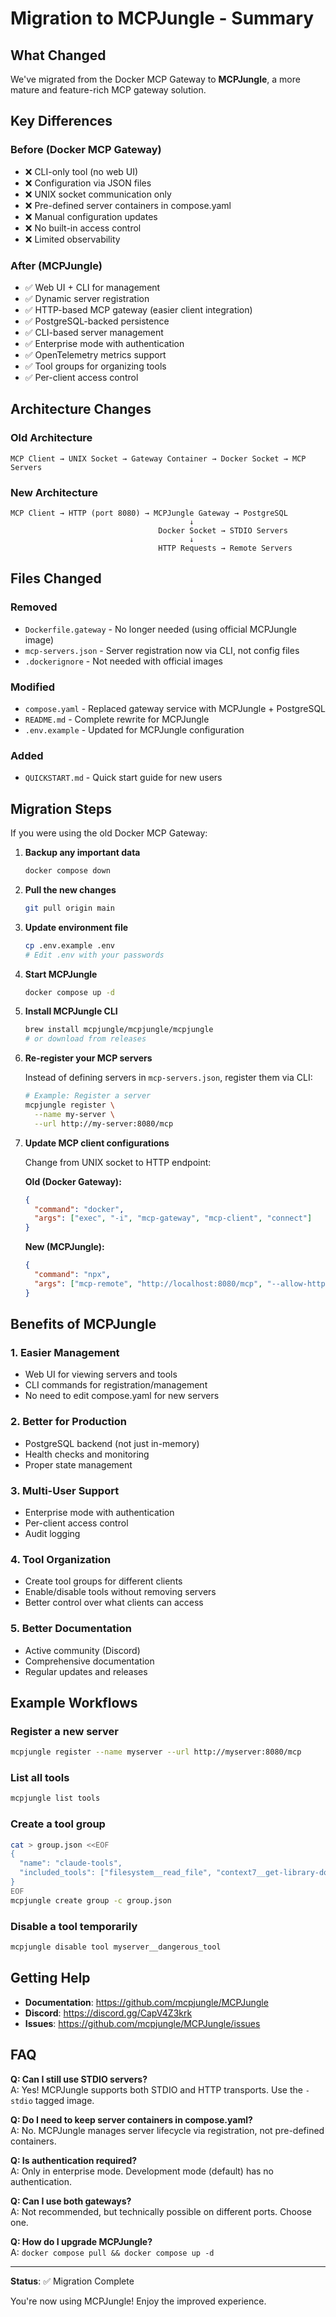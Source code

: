 # Migration to MCPJungle - Summary

## What Changed

We've migrated from the Docker MCP Gateway to **MCPJungle**, a more mature and feature-rich MCP gateway solution.

## Key Differences

### Before (Docker MCP Gateway)

- ❌ CLI-only tool (no web UI)
- ❌ Configuration via JSON files
- ❌ UNIX socket communication only
- ❌ Pre-defined server containers in compose.yaml
- ❌ Manual configuration updates
- ❌ No built-in access control
- ❌ Limited observability

### After (MCPJungle)

- ✅ Web UI + CLI for management
- ✅ Dynamic server registration
- ✅ HTTP-based MCP gateway (easier client integration)
- ✅ PostgreSQL-backed persistence
- ✅ CLI-based server management
- ✅ Enterprise mode with authentication
- ✅ OpenTelemetry metrics support
- ✅ Tool groups for organizing tools
- ✅ Per-client access control

## Architecture Changes

### Old Architecture
```
MCP Client → UNIX Socket → Gateway Container → Docker Socket → MCP Servers
```

### New Architecture
```
MCP Client → HTTP (port 8080) → MCPJungle Gateway → PostgreSQL
                                        ↓
                                 Docker Socket → STDIO Servers
                                        ↓
                                 HTTP Requests → Remote Servers
```

## Files Changed

### Removed
- `Dockerfile.gateway` - No longer needed (using official MCPJungle image)
- `mcp-servers.json` - Server registration now via CLI, not config files
- `.dockerignore` - Not needed with official images

### Modified
- `compose.yaml` - Replaced gateway service with MCPJungle + PostgreSQL
- `README.md` - Complete rewrite for MCPJungle
- `.env.example` - Updated for MCPJungle configuration

### Added
- `QUICKSTART.md` - Quick start guide for new users

## Migration Steps

If you were using the old Docker MCP Gateway:

1. **Backup any important data**
   ```bash
   docker compose down
   ```

2. **Pull the new changes**
   ```bash
   git pull origin main
   ```

3. **Update environment file**
   ```bash
   cp .env.example .env
   # Edit .env with your passwords
   ```

4. **Start MCPJungle**
   ```bash
   docker compose up -d
   ```

5. **Install MCPJungle CLI**
   ```bash
   brew install mcpjungle/mcpjungle/mcpjungle
   # or download from releases
   ```

6. **Re-register your MCP servers**
   
   Instead of defining servers in `mcp-servers.json`, register them via CLI:
   
   ```bash
   # Example: Register a server
   mcpjungle register \
     --name my-server \
     --url http://my-server:8080/mcp
   ```

7. **Update MCP client configurations**
   
   Change from UNIX socket to HTTP endpoint:
   
   **Old (Docker Gateway):**
   ```json
   {
     "command": "docker",
     "args": ["exec", "-i", "mcp-gateway", "mcp-client", "connect"]
   }
   ```
   
   **New (MCPJungle):**
   ```json
   {
     "command": "npx",
     "args": ["mcp-remote", "http://localhost:8080/mcp", "--allow-http"]
   }
   ```

## Benefits of MCPJungle

### 1. **Easier Management**
- Web UI for viewing servers and tools
- CLI commands for registration/management
- No need to edit compose.yaml for new servers

### 2. **Better for Production**
- PostgreSQL backend (not just in-memory)
- Health checks and monitoring
- Proper state management

### 3. **Multi-User Support**
- Enterprise mode with authentication
- Per-client access control
- Audit logging

### 4. **Tool Organization**
- Create tool groups for different clients
- Enable/disable tools without removing servers
- Better control over what clients can access

### 5. **Better Documentation**
- Active community (Discord)
- Comprehensive documentation
- Regular updates and releases

## Example Workflows

### Register a new server
```bash
mcpjungle register --name myserver --url http://myserver:8080/mcp
```

### List all tools
```bash
mcpjungle list tools
```

### Create a tool group
```bash
cat > group.json <<EOF
{
  "name": "claude-tools",
  "included_tools": ["filesystem__read_file", "context7__get-library-docs"]
}
EOF
mcpjungle create group -c group.json
```

### Disable a tool temporarily
```bash
mcpjungle disable tool myserver__dangerous_tool
```

## Getting Help

- **Documentation**: https://github.com/mcpjungle/MCPJungle
- **Discord**: https://discord.gg/CapV4Z3krk
- **Issues**: https://github.com/mcpjungle/MCPJungle/issues

## FAQ

**Q: Can I still use STDIO servers?**  
A: Yes! MCPJungle supports both STDIO and HTTP transports. Use the `-stdio` tagged image.

**Q: Do I need to keep server containers in compose.yaml?**  
A: No. MCPJungle manages server lifecycle via registration, not pre-defined containers.

**Q: Is authentication required?**  
A: Only in enterprise mode. Development mode (default) has no authentication.

**Q: Can I use both gateways?**  
A: Not recommended, but technically possible on different ports. Choose one.

**Q: How do I upgrade MCPJungle?**  
A: `docker compose pull && docker compose up -d`

---

**Status**: ✅ Migration Complete

You're now using MCPJungle! Enjoy the improved experience.
